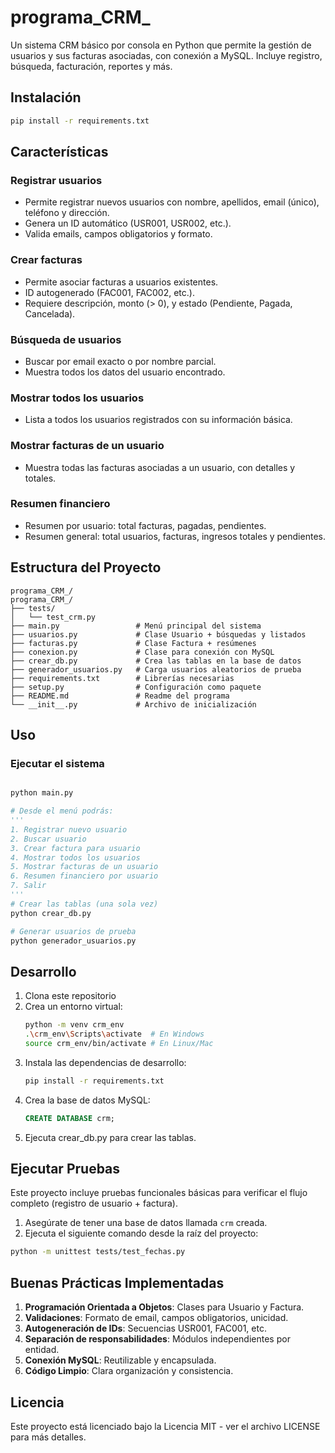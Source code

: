 # programa_CRM_

Un sistema CRM básico por consola en Python que permite la gestión de usuarios y sus facturas asociadas, con conexión a MySQL. Incluye registro, búsqueda, facturación, reportes y más.

## Instalación

```bash
pip install -r requirements.txt
```

## Características

### Registrar usuarios
- Permite registrar nuevos usuarios con nombre, apellidos, email (único), teléfono y dirección.
- Genera un ID automático (USR001, USR002, etc.).
- Valida emails, campos obligatorios y formato.

### Crear facturas
- Permite asociar facturas a usuarios existentes.
- ID autogenerado (FAC001, FAC002, etc.).
- Requiere descripción, monto (> 0), y estado (Pendiente, Pagada, Cancelada).

### Búsqueda de usuarios
- Buscar por email exacto o por nombre parcial.
- Muestra todos los datos del usuario encontrado.

### Mostrar todos los usuarios
- Lista a todos los usuarios registrados con su información básica.

### Mostrar facturas de un usuario
- Muestra todas las facturas asociadas a un usuario, con detalles y totales.

### Resumen financiero
- Resumen por usuario: total facturas, pagadas, pendientes.
- Resumen general: total usuarios, facturas, ingresos totales y pendientes.

## Estructura del Proyecto

```
programa_CRM_/
programa_CRM_/
├── tests/
│   └── test_crm.py
├── main.py                 # Menú principal del sistema
├── usuarios.py             # Clase Usuario + búsquedas y listados
├── facturas.py             # Clase Factura + resúmenes
├── conexion.py             # Clase para conexión con MySQL
├── crear_db.py             # Crea las tablas en la base de datos
├── generador_usuarios.py   # Carga usuarios aleatorios de prueba
├── requirements.txt        # Librerías necesarias
├── setup.py                # Configuración como paquete
├── README.md               # Readme del programa
└── __init__.py             # Archivo de inicialización
```

## Uso

### Ejecutar el sistema
```python

python main.py

# Desde el menú podrás:
'''
1. Registrar nuevo usuario
2. Buscar usuario
3. Crear factura para usuario
4. Mostrar todos los usuarios
5. Mostrar facturas de un usuario
6. Resumen financiero por usuario
7. Salir
'''
# Crear las tablas (una sola vez)
python crear_db.py

# Generar usuarios de prueba
python generador_usuarios.py
```

## Desarrollo

1. Clona este repositorio
2. Crea un entorno virtual:
   ```bash
   python -m venv crm_env
   .\crm_env\Scripts\activate  # En Windows
   source crm_env/bin/activate # En Linux/Mac
   ```
3. Instala las dependencias de desarrollo:
   ```bash
   pip install -r requirements.txt
   ```
4. Crea la base de datos MySQL:
   ```sql
   CREATE DATABASE crm;
   ```
5. Ejecuta crear_db.py para crear las tablas.

## Ejecutar Pruebas
Este proyecto incluye pruebas funcionales básicas para verificar el flujo completo (registro de usuario + factura).

1. Asegúrate de tener una base de datos llamada `crm` creada.
2. Ejecuta el siguiente comando desde la raíz del proyecto:

```bash
python -m unittest tests/test_fechas.py
```

## Buenas Prácticas Implementadas

1. **Programación Orientada a Objetos**: Clases para Usuario y Factura.
2. **Validaciones**: Formato de email, campos obligatorios, unicidad.
3. **Autogeneración de IDs**: Secuencias USR001, FAC001, etc.
4. **Separación de responsabilidades**: Módulos independientes por entidad.
5. **Conexión MySQL**: Reutilizable y encapsulada.
6. **Código Limpio**: Clara organización y consistencia.

## Licencia

Este proyecto está licenciado bajo la Licencia MIT - ver el archivo LICENSE para más detalles.
